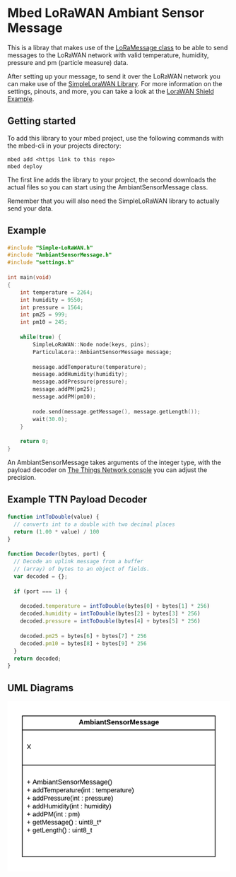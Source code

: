 # Mbed LoRaWAN Ambiant Sensor Message

This is a libray that makes use of the [LoRaMessage class](https://github.com/sillevl/mbed-lorawan-serialization) to be able to send messages to the LoRaWAN network with valid temperature, humidity, pressure and pm (particle measure) data.

After setting up your message, to send it over the LoRaWAN network you can make use of the [SimpleLoraWAN Library](https://github.com/sillevl/mbed-Simple-LoRaWAN).
For more information on the settings, pinouts, and more, you can take a look at the [LoraWAN Shield Example](https://github.com/sillevl/lorawan-shield-example).

## Getting started
To add this library to your mbed project, use the following commands with the mbed-cli in your projects directory:
```
mbed add <https link to this repo>
mbed deploy
```
The first line adds the library to your project, the second downloads the actual files so you can start using the AmbiantSensorMessage class.

Remember that you will also need the SimpleLoRaWAN library to actually send your data.

## Example
```c++
#include "Simple-LoRaWAN.h"
#include "AmbiantSensorMessage.h"
#include "settings.h"

int main(void)
{
    int temperature = 2264;
    int humidity = 9550;
    int pressure = 1564;
    int pm25 = 999;
    int pm10 = 245;

    while(true) {
        SimpleLoRaWAN::Node node(keys, pins);
        ParticulaLora::AmbiantSensorMessage message;

        message.addTemperature(temperature);
        message.addHumidity(humidity);
        message.addPressure(pressure);
        message.addPM(pm25);
        message.addPM(pm10);

        node.send(message.getMessage(), message.getLength());
        wait(30.0);
    }

    return 0;
}

```
An AmbiantSensorMessage takes arguments of the integer type, with the payload decoder on [The Things Network console](https://console.thethingsnetwork.org/) you can adjust the precision.

## Example TTN Payload Decoder

```javascript
function intToDouble(value) {
  // converts int to a double with two decimal places
  return (1.00 * value) / 100
}

function Decoder(bytes, port) {
  // Decode an uplink message from a buffer
  // (array) of bytes to an object of fields.
  var decoded = {};

  if (port === 1) {

    decoded.temperature = intToDouble(bytes[0] + bytes[1] * 256)
    decoded.humidity = intToDouble(bytes[2] + bytes[3] * 256)
    decoded.pressure = intToDouble(bytes[4] + bytes[5] * 256)
    
    decoded.pm25 = bytes[6] + bytes[7] * 256
    decoded.pm10 = bytes[8] + bytes[9] * 256
  }
  return decoded;
}
```




## UML Diagrams

![AmbiantSensorMessage UML diagram](./img/AmbiantSensorMessage.png "AmbiantSensorMessage UML diagram")